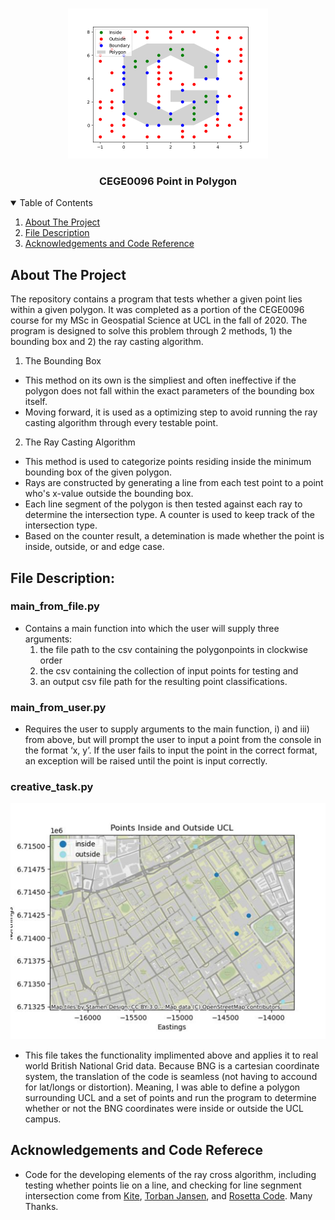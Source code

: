 <!-- PROJECT LOGO -->
<br />
<p align="center">
  <a href="https://github.com/harrisonluft/Assignment_1">
    <img src="images/Figure_1.png" alt="Logo" width="320" height="240">
  </a>

  <h3 align="center">CEGE0096 Point in Polygon</h3>


<!-- TABLE OF CONTENTS -->
<details open="open">
  <summary>Table of Contents</summary>
  <ol>
    <li><a href="#about-the-project">About The Project</a></li>
      <li><a href="#file-description">File Description</a></li>
	<li><a href="#acknowledgements-and-code-reference">Acknowledgements and Code Reference</a></li>
  </ol>
</details>

<!-- ABOUT THE PROJECT -->
## About The Project

The repository contains a program that tests whether a given point lies within a given polygon. It was completed as a portion of the CEGE0096 course for my MSc in Geospatial Science at UCL in the fall of 2020.
The program is designed to solve this problem through 2 methods, 1) the bounding box and 2) the ray casting algorithm.

1) The Bounding Box
* This method on its own is the simpliest and often ineffective if the polygon does not fall within the exact parameters of the bounding box itself. 
* Moving forward, it is used as a optimizing step to avoid running the ray casting algorithm through every testable point. 

2) The Ray Casting Algorithm
* This method is used to categorize points residing inside the minimum bounding box of the given polygon.
* Rays are constructed by generating a line from each test point to a point who's x-value outside the bounding box.
* Each line segment of the polygon is then tested against each ray to determine the intersection type. A counter is used to keep track of the intersection type. 
* Based on the counter result, a detemination is made whether the point is inside, outside, or and edge case.

<!-- FILE DESCRIPTION -->
## File Description: 
### main_from_file.py
* Contains a main function into which the user will supply three arguments: 
	1) the file path to the csv containing the polygonpoints in clockwise order 
	2) the csv containing the collection of input points for testing and 
	3) an output csv file path for the resulting point classifications.

### main_from_user.py
* Requires the user to supply arguments to the main function, i) and iii) from above, but will prompt the user to input a point from the console in the format ‘x, y’. If the user fails to input the point in the correct format, an exception will be raised until the point is input correctly.

### creative_task.py
![ScreenShot](images/Geo-Extension.PNG)
* This file takes the functionality implimented above and applies it to real world British National Grid data. Because BNG is a cartesian coordinate system, the translation of the code is seamless (not having to accound for lat/longs or distortion). Meaning, I was able to define a polygon surrounding UCL and a set of points and run the program to determine whether or not the BNG coordinates were inside or outside the UCL campus. 

<!-- ACKNOWLEDGEMENTS -->
## Acknowledgements and Code Referece
* Code for the developing elements of the ray cross algorithm, including testing whether points lie on a line, and checking for line segnment intersection come from [Kite](https://www.kite.com/python/answers/how-to-determine-if-a-point-is-on-a-line-segment-in-python), [Torban Jansen](https://observablehq.com/@toja/line-box-intersection), and [Rosetta Code](https://rosettacode.org/wiki/Find_the_intersection_of_two_lines). Many Thanks.
